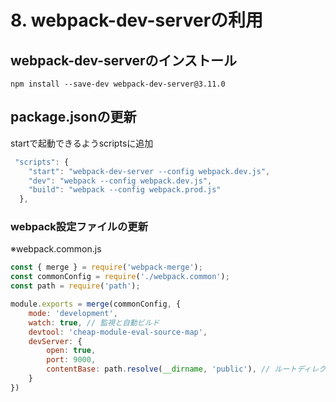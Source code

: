 # 8. webpack-dev-serverの利用

## webpack-dev-serverのインストール

```shell
npm install --save-dev webpack-dev-server@3.11.0
```

## package.jsonの更新

startで起動できるようscriptsに追加

```js
 "scripts": {
    "start": "webpack-dev-server --config webpack.dev.js",
    "dev": "webpack --config webpack.dev.js",
    "build": "webpack --config webpack.prod.js"
  },
```

### webpack設定ファイルの更新

※webpack.common.js

```js
const { merge } = require('webpack-merge');
const commonConfig = require('./webpack.common');
const path = require('path');

module.exports = merge(commonConfig, {
    mode: 'development',
    watch: true, // 監視と自動ビルド
    devtool: 'cheap-module-eval-source-map',
    devServer: {
        open: true,
        port: 9000,
        contentBase: path.resolve(__dirname, 'public'), // ルートディレクトリ
    }
})
```
